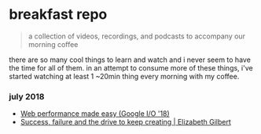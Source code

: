 # breakfast repo
> a collection of videos, recordings, and podcasts to accompany our morning coffee

there are so many cool things to learn and watch and i never seem to have the time for all of them. in an attempt to consume more of these things, i've started watching at least 1 ~20min thing every morning with my coffee.

### july 2018

- [Web performance made easy (Google I/O '18)](https://www.youtube.com/watch?v=Mv-l3-tJgGk)
- [Success, failure and the drive to keep creating | Elizabeth Gilbert](https://www.youtube.com/watch?v=_waBFUg_oT8)
